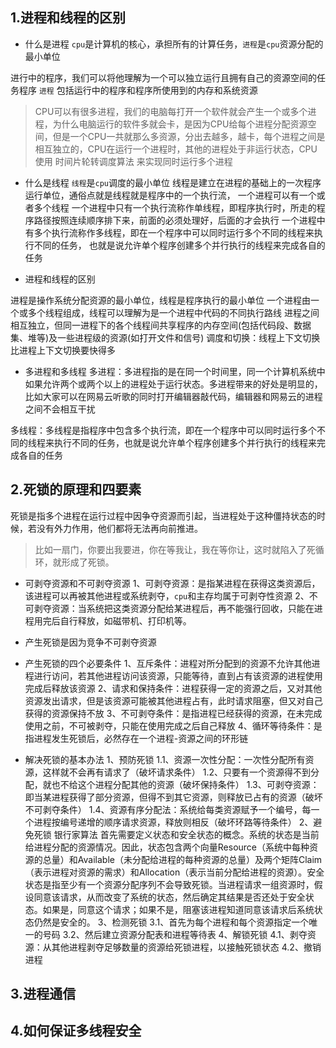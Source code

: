 ## 1.进程和线程的区别

- 什么是进程
`cpu`是计算机的核心，承担所有的计算任务，`进程`是`cpu`资源分配的最小单位

进行中的程序，我们可以将他理解为一个可以独立运行且拥有自己的资源空间的任务程序
`进程` 包括运行中的程序和程序所使用到的内存和系统资源
> CPU可以有很多进程，我们的电脑每打开一个软件就会产生一个或多个进程，为什么电脑运行的软件多就会卡，是因为CPU给每个进程分配资源空间，但是一个CPU一共就那么多资源，分出去越多，越卡，每个进程之间是相互独立的，CPU在运行一个进程时，其他的进程处于非运行状态，CPU使用 时间片轮转调度算法 来实现同时运行多个进程

- 什么是线程
`线程`是`cpu`调度的最小单位
线程是建立在进程的基础上的一次程序运行单位，通俗点就是线程就是程序中的一个执行流， 一个进程可以有一个或者多个线程
一个进程中只有一个执行流称作单线程，即程序执行时，所走的程序路径按照连续顺序排下来，前面的必须处理好，后面的才会执行
一个进程中有多个执行流称作多线程，即在一个程序中可以同时运行多个不同的线程来执行不同的任务，
也就是说允许单个程序创建多个并行执行的线程来完成各自的任务

- 进程和线程的区别

进程是操作系统分配资源的最小单位，线程是程序执行的最小单位
一个进程由一个或多个线程组成，线程可以理解为是一个进程中代码的不同执行路线
进程之间相互独立，但同一进程下的各个线程间共享程序的内存空间(包括代码段、数据集、堆等)及一些进程级的资源(如打开文件和信号)
调度和切换：线程上下文切换比进程上下文切换要快得多

- 多进程和多线程
多进程：多进程指的是在同一个时间里，同一个计算机系统中如果允许两个或两个以上的进程处于运行状态。多进程带来的好处是明显的，比如大家可以在网易云听歌的同时打开编辑器敲代码，编辑器和网易云的进程之间不会相互干扰

多线程：多线程是指程序中包含多个执行流，即在一个程序中可以同时运行多个不同的线程来执行不同的任务，也就是说允许单个程序创建多个并行执行的线程来完成各自的任务


## 2.死锁的原理和四要素
死锁是指多个进程在运行过程中因争夺资源而引起，当进程处于这种僵持状态的时候，若没有外力作用，他们都将无法再向前推进。

> 比如一扇门，你要出我要进，你在等我让，我在等你让，这时就陷入了死循环，就形成了死锁。

- 可剥夺资源和不可剥夺资源
1、可剥夺资源：是指某进程在获得这类资源后，该进程可以再被其他进程或系统剥夺，`cpu`和主存均属于可剥夺性资源
2、不可剥夺资源：当系统把这类资源分配给某进程后，再不能强行回收，只能在进程用完后自行释放，如磁带机、打印机等。

- 产生死锁是因为竞争不可剥夺资源

- 产生死锁的四个必要条件
1、互斥条件：进程对所分配到的资源不允许其他进程进行访问，若其他进程访问该资源，只能等待，直到占有该资源的进程使用完成后释放该资源
2、请求和保持条件：进程获得一定的资源之后，又对其他资源发出请求，但是该资源可能被其他进程占有，此时请求阻塞，但又对自己获得的资源保持不放
3、不可剥夺条件：是指进程已经获得的资源，在未完成使用之前，不可被剥夺，只能在使用完成之后自己释放
4、循环等待条件：是指进程发生死锁后，必然存在一个进程-资源之间的环形链

- 解决死锁的基本办法
1、预防死锁
1.1、资源一次性分配：一次性分配所有资源，这样就不会再有请求了（破坏请求条件）
1.2、只要有一个资源得不到分配，就也不给这个进程分配其他的资源（破坏保持条件）
1.3、可剥夺资源：即当某进程获得了部分资源，但得不到其它资源，则释放已占有的资源（破坏不可剥夺条件）
1.4、资源有序分配法：系统给每类资源赋予一个编号，每一个进程按编号递增的顺序请求资源，释放则相反（破坏环路等待条件）
2、避免死锁
银行家算法
首先需要定义状态和安全状态的概念。系统的状态是当前给进程分配的资源情况。因此，状态包含两个向量Resource（系统中每种资源的总量）和Available（未分配给进程的每种资源的总量）及两个矩阵Claim（表示进程对资源的需求）和Allocation（表示当前分配给进程的资源）。安全状态是指至少有一个资源分配序列不会导致死锁。当进程请求一组资源时，假设同意该请求，从而改变了系统的状态，然后确定其结果是否还处于安全状态。如果是，同意这个请求；如果不是，阻塞该进程知道同意该请求后系统状态仍然是安全的。
3、检测死锁
3.1、首先为每个进程和每个资源指定一个唯一的号码
3.2、然后建立资源分配表和进程等待表
4、解锁死锁
4.1、剥夺资源：从其他进程剥夺足够数量的资源给死锁进程，以接触死锁状态
4.2、撤销进程
## 3.进程通信

## 4.如何保证多线程安全